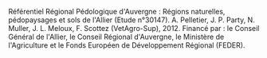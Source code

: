 Référentiel Régional Pédologique d'Auvergne : Régions naturelles, pédopaysages et sols de l'Allier (Etude n°30147). 
A. Pelletier, J. P. Party, N. Muller, J. L. Meloux, F. Scottez (VetAgro-Sup), 2012. 
Financé par : le Conseil Général de l'Allier, le Conseil Régional d'Auvergne, le Ministère de l'Agriculture et le Fonds Européen de Développement Régional (FEDER).
